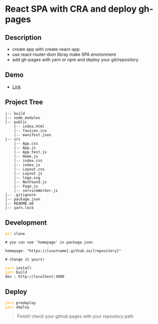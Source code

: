 # React SPA with CRA and deploy gh-pages

## Description

- create app with create-react-app
- use react-router-dom libray make SPA environment
- add gh-pages with yarn or npm and deploy your git/repository

## Demo

- <a href="https://juunone.github.io/react-spa-ghpages/" target="_blank">Link</a>

## Project Tree

```
|-- build
|-- node_modules
|-- public
    |-- index.html
    |-- favicon.ico
    |-- manifest.json
|-- src
    |-- App.css
    |-- App.js
    |-- App.test.js
    |-- Home.js
    |-- index.css
    |-- index.js
    |-- Layout.css
    |-- Layout.js
    |-- logo.svg
    |-- NotFound.js
    |-- Page.js
    |-- serviceWorker.js
|-- .gitignore
|-- package.json
|-- README.md
|-- yarn.lock
```

## Development

<pre><code><span style="color:orange">git</span> clone</code></pre>

```
# you can see 'homepage' in package.json

homepage: "https://[username].github.io/[repository]"

# change it yours!
```

<pre><code><span style="color:orange">yarn</span> install
<span style="color:orange">yarn</span> build 
<span>dev : http://localhost:3000</span>
</code></pre>

## Deploy

<pre><code><span style="color:orange">yarn</span> predeploy
<span style="color:orange">yarn</span> deploy
</code></pre>

> Finish! check your github pages with your repository path
